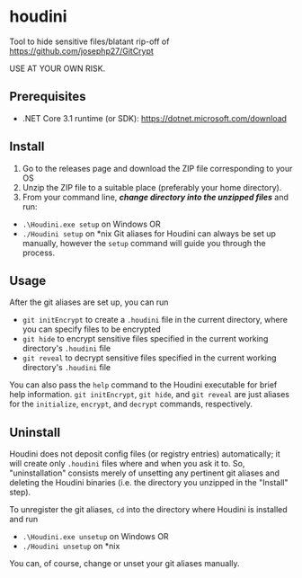 # houdini

Tool to hide sensitive files/blatant rip-off of https://github.com/josephp27/GitCrypt

USE AT YOUR OWN RISK.


Prerequisites
-------------
* .NET Core 3.1 runtime (or SDK): https://dotnet.microsoft.com/download

Install
-------
1. Go to the releases page and download the ZIP file corresponding to your OS
2. Unzip the ZIP file to a suitable place (preferably your home directory).
3. From your command line, ***change directory into the unzipped files*** and run:
  * `.\Houdini.exe setup` on Windows
OR
  * `./Houdini setup` on *nix
Git aliases for Houdini can always be set up manually, however the `setup` command will guide you through the process.

Usage
-----
After the git aliases are set up, you can run
* `git initEncrypt` to create a `.houdini` file in the current directory, where you can specify files to be encrypted
* `git hide` to encrypt sensitive files specified in the current working directory's `.houdini` file
* `git reveal` to decrypt sensitive files specified in the current working directory's `.houdini` file

You can also pass the `help` command to the Houdini executable for brief help information. `git initEncrypt`, `git hide`, and `git reveal` are just aliases for the `initialize`, `encrypt`, and `decrypt` commands, respectively.

Uninstall
---------
Houdini does not deposit config files (or registry entries) automatically; it will create only `.houdini` files where and when you ask it to. So, "uninstallation" consists merely of unsetting any pertinent git aliases and deleting the Houdini binaries (i.e. the directory you unzipped in the "Install" step).

To unregister the git aliases, `cd` into the directory where Houdini is installed and run
  * `.\Houdini.exe unsetup` on Windows
OR
 * `./Houdini unsetup` on *nix

You can, of course, change or unset your git aliases manually.
